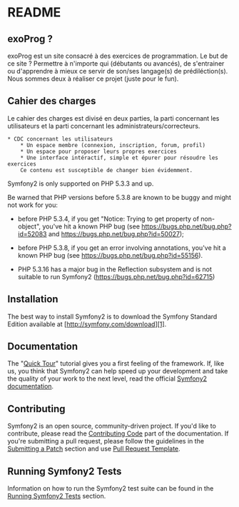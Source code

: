 README
======

exoProg ?
---------

exoProg est un site consacré à des exercices de programmation. Le but de ce site ? Permettre à n'importe qui (débutants ou avancés), de s'entrainer ou d'apprendre à mieux ce servir de son/ses langage(s) de prédiléction(s).
Nous sommes deux à réaliser ce projet (juste pour le fun).

Cahier des charges
------------------

Le cahier des charges est divisé en deux parties, la parti concernant les utilisateurs et la parti concernant les administrateurs/correcteurs.

	* CDC concernant les utilisateurs
		* Un espace membre (connexion, inscription, forum, profil)
		* Un espace pour proposer leurs propres exercices
		* Une interface intéractif, simple et épurer pour résoudre les exercices
		Ce contenu est susceptible de changer bien évidemment.






Symfony2 is only supported on PHP 5.3.3 and up.

Be warned that PHP versions before 5.3.8 are known to be buggy and might not
work for you:

 * before PHP 5.3.4, if you get "Notice: Trying to get property of
   non-object", you've hit a known PHP bug (see
   https://bugs.php.net/bug.php?id=52083 and
   https://bugs.php.net/bug.php?id=50027);

 * before PHP 5.3.8, if you get an error involving annotations, you've hit a
   known PHP bug (see https://bugs.php.net/bug.php?id=55156).

 * PHP 5.3.16 has a major bug in the Reflection subsystem and is not suitable to
   run Symfony2 (https://bugs.php.net/bug.php?id=62715)

Installation
------------

The best way to install Symfony2 is to download the Symfony Standard Edition
available at [http://symfony.com/download][1].

Documentation
-------------

The "[Quick Tour][2]" tutorial gives you a first feeling of the framework. If,
like us, you think that Symfony2 can help speed up your development and take
the quality of your work to the next level, read the official
[Symfony2 documentation][3].

Contributing
------------

Symfony2 is an open source, community-driven project. If you'd like to contribute,
please read the [Contributing Code][4] part of the documentation. If you're submitting
a pull request, please follow the guidelines in the [Submitting a Patch][5] section
and use [Pull Request Template][6].

Running Symfony2 Tests
----------------------

Information on how to run the Symfony2 test suite can be found in the
[Running Symfony2 Tests][7] section.

[1]: http://symfony.com/download
[2]: http://symfony.com/get_started
[3]: http://symfony.com/doc/current/
[4]: http://symfony.com/doc/current/contributing/code/index.html
[5]: http://symfony.com/doc/current/contributing/code/patches.html#check-list
[6]: http://symfony.com/doc/current/contributing/code/patches.html#make-a-pull-request
[7]: http://symfony.com/doc/master/contributing/code/tests.html
